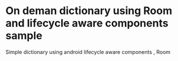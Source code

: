 # On deman dictionary using Room and lifecycle aware components sample
Simple dictionary using android lifecycle aware components , Room
